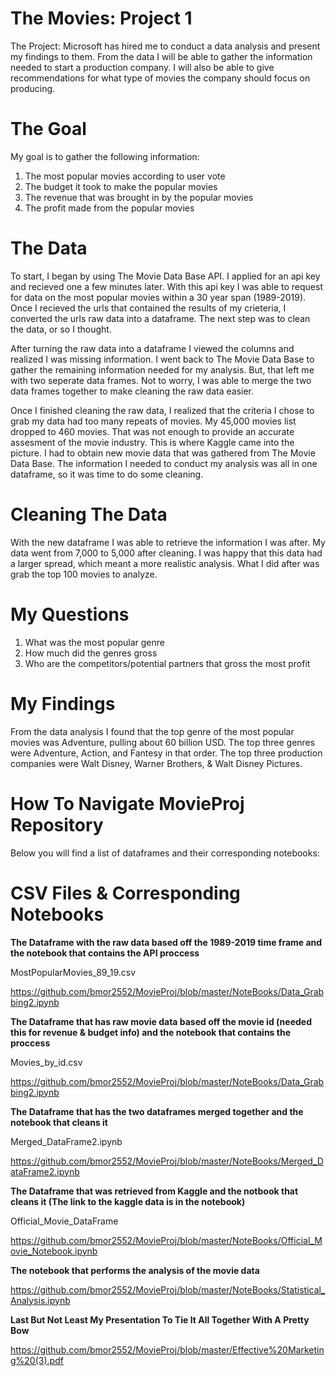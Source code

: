 # The Movies: Project 1 

The Project:
Microsoft has hired me to conduct a data analysis and present my findings to them. From the data I will be able to gather the information needed to start a production company. I will also be able to give recommendations for what type of movies the company should focus on producing.

# The Goal
My goal is to gather the following information:
1. The most popular movies according to user vote
2. The budget it took to make the popular movies 
3. The revenue that was brought in by the popular movies 
4. The profit made from the popular movies 


# The Data
To start, I began by using The Movie Data Base API. I applied for an api key and recieved one a few minutes later. With this api key I was able to request for data on the most popular movies within a 30 year span (1989-2019). Once I recieved the urls that contained the results of my crieteria, I converted the urls raw data into a dataframe. The next step was to clean the data, or so I thought. 

After turning the raw data into a dataframe I viewed the columns and realized I was missing information. I went back to The Movie Data Base to gather the remaining information needed for my analysis. But, that left me with two seperate data frames. Not to worry, I was able to merge the two data frames together to make cleaning the raw data easier. 

Once I finished cleaning the raw data, I realized that the criteria I chose to grab my data had too many repeats of movies. My 45,000 movies list dropped to 460 movies. That was not enough to provide an accurate assesment of the movie industry. This is where Kaggle came into the picture. I had to obtain new movie data that was gathered from The Movie Data Base. The information I needed to conduct my analysis was all in one dataframe, so it was time to  do some cleaning.

# Cleaning The Data
With the new dataframe I was able to retrieve the information I was after. My data went from 7,000 to 5,000 after cleaning. I was happy that this data had a larger spread, which meant a more realistic analysis. What I did after was grab the top 100 movies to analyze.

# My Questions
1. What was the most popular genre 
2. How much did the genres gross
3. Who are the competitors/potential partners that gross the most profit


# My Findings
From the data analysis I found that the top genre of the most popular movies was Adventure, pulling about 60 billion USD. The top three genres were Adventure, Action, and Fantesy in that order.
The top three production companies were Walt Disney, Warner Brothers, & Walt Disney Pictures.
 
# How To Navigate MovieProj Repository
Below you will find a list of dataframes and their corresponding notebooks:


# CSV Files & Corresponding Notebooks

**The Dataframe with the raw data based off the 1989-2019 time frame and the notebook that contains the API proccess**

MostPopularMovies_89_19.csv

https://github.com/bmor2552/MovieProj/blob/master/NoteBooks/Data_Grabbing2.ipynb




**The Dataframe that has raw movie data based off the movie id (needed this for revenue & budget info) and the notebook that contains the proccess**

Movies_by_id.csv

https://github.com/bmor2552/MovieProj/blob/master/NoteBooks/Data_Grabbing2.ipynb



**The Dataframe that has the two dataframes merged together and the notebook that cleans it**

Merged_DataFrame2.ipynb

https://github.com/bmor2552/MovieProj/blob/master/NoteBooks/Merged_DataFrame2.ipynb



**The Dataframe that was retrieved from Kaggle and the notbook that cleans it (**The link to the kaggle data is in the notebook**)**

Official_Movie_DataFrame

https://github.com/bmor2552/MovieProj/blob/master/NoteBooks/Official_Movie_Notebook.ipynb



**The notebook that performs the analysis of the movie data**

https://github.com/bmor2552/MovieProj/blob/master/NoteBooks/Statistical_Analysis.ipynb



**Last But Not Least My Presentation To Tie It All Together With A Pretty Bow**

https://github.com/bmor2552/MovieProj/blob/master/Effective%20Marketing%20(3).pdf

